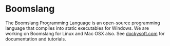 <h1 style="font-align:center;"><b>Boomslang</b></h1>
The Boomslang Programming Language is an open-source programming language that compiles into static executables for Windows. We are working on Boomslang for Linux and Mac OSX also. See <a href="http://dockysoft.com/boomslang">dockysoft.com</a> for documentation and tutorials.
